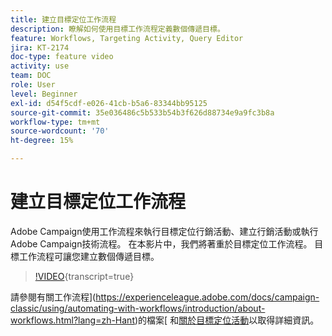 ```yaml
---
title: 建立目標定位工作流程
description: 瞭解如何使用目標工作流程定義數個傳遞目標。
feature: Workflows, Targeting Activity, Query Editor
jira: KT-2174
doc-type: feature video
activity: use
team: DOC
role: User
level: Beginner
exl-id: d54f5cdf-e026-41cb-b5a6-83344bb95125
source-git-commit: 35e036486c5b533b54b3f626d88734e9a9fc3b8a
workflow-type: tm+mt
source-wordcount: '70'
ht-degree: 15%

---
```


# 建立目標定位工作流程

Adobe Campaign使用工作流程來執行目標定位行銷活動、建立行銷活動或執行Adobe Campaign技術流程。 在本影片中，我們將著重於目標定位工作流程。 目標工作流程可讓您建立數個傳遞目標。

>[!VIDEO](https://video.tv.adobe.com/v/25605?quality=12&learn=on){transcript=true}

請參閱有關工作流程](https://experienceleague.adobe.com/docs/campaign-classic/using/automating-with-workflows/introduction/about-workflows.html?lang=zh-Hant)的檔案[
和[關於目標定位活動](https://experienceleague.adobe.com/docs/campaign-classic/using/automating-with-workflows/targeting-activities/about-targeting-activities.html)以取得詳細資訊。
